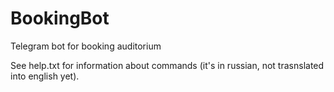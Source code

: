 # BookingBot
Telegram bot for booking auditorium

See help.txt for information about commands (it's in russian, not trasnslated into english yet).

